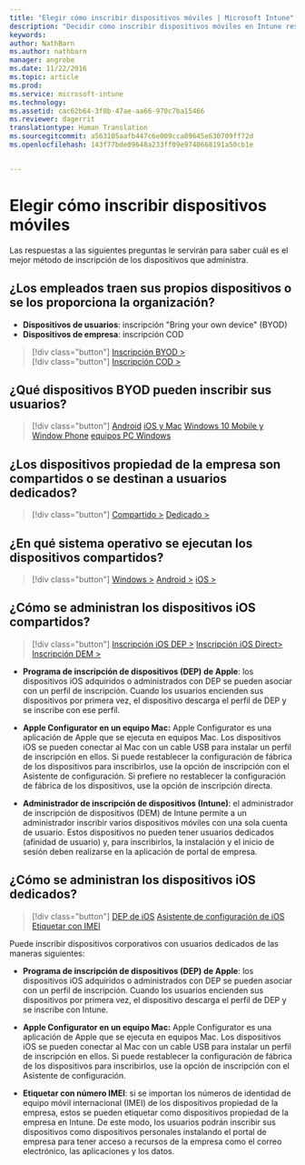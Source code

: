 ```yaml
---
title: "Elegir cómo inscribir dispositivos móviles | Microsoft Intune"
description: "Decidir cómo inscribir dispositivos móviles en Intune respondiendo a unas preguntas sencillas"
keywords: 
author: NathBarn
ms.author: nathbarn
manager: angrobe
ms.date: 11/22/2016
ms.topic: article
ms.prod: 
ms.service: microsoft-intune
ms.technology: 
ms.assetid: cac62b64-3f8b-47ae-aa66-970c7ba15466
ms.reviewer: dagerrit
translationtype: Human Translation
ms.sourcegitcommit: a563105aafb447c6e009cca09645e630709ff72d
ms.openlocfilehash: 143f77bde09648a233ff09e9740668191a50cb1e


---
```


# <a name="choose-how-to-enroll-mobile-devices"></a>Elegir cómo inscribir dispositivos móviles

Las respuestas a las siguientes preguntas le servirán para saber cuál es el mejor método de inscripción de los dispositivos que administra.

## <a name="do-employees-bring-their-own-devices-or-are-devices-provided-by-your-organization"></a>**¿Los empleados traen sus propios dispositivos o se los proporciona la organización?**

  - **Dispositivos de usuarios**: inscripción "Bring your own device" (BYOD)
  - **Dispositivos de empresa**: inscripción COD

> [!div class="button"]
[Inscripción BYOD >](#what-byod-devices-can-your-users-enroll)   
> [!div class="button"]
[Inscripción COD >](#are-your-company-owned-devices-shared-or-do-they-have-dedicated-users)

## <a name="what-byod-devices-can-your-users-enroll"></a>**¿Qué dispositivos BYOD pueden inscribir sus usuarios?**

> [!div class="button"]
[Android](/intune/deploy-use/set-up-android-management-with-microsoft-intune) [iOS y Mac](/intune/deploy-use/set-up-ios-and-mac-management-with-microsoft-intune) [Windows 10 Mobile y Window Phone](/intune/deploy-use/set-up-windows-phone-management-with-microsoft-intune) [equipos PC Windows](/intune/deploy-use/set-up-windows-device-management-with-microsoft-intune)

## <a name="are-your-company-owned-devices-shared-or-do-they-have-dedicated-users"></a>**¿Los dispositivos propiedad de la empresa son compartidos o se destinan a usuarios dedicados?**

> [!div class="button"]
[Compartido >](#what-operating-system-are-your-shared-devices-running)   [Dedicado >](#how-will-you-manage-dedicated-ios-devices)


## <a name="what-operating-system-are-your-shared-devices-running"></a>**¿En qué sistema operativo se ejecutan los dispositivos compartidos?**

> [!div class="button"]
[Windows >](/intune/deploy-use/enroll-corporate-owned-devices-with-the-device-enrollment-manager-in-microsoft-intune) [Android >](/intune/deploy-use/enroll-corporate-owned-devices-with-the-device-enrollment-manager-in-microsoft-intune) [iOS >](#how-will-you-manage-shared-ios-devices)

## <a name="how-will-you-manage-shared-ios-devices"></a>**¿Cómo se administran los dispositivos iOS compartidos?**

> [!div class="button"]
[Inscripción iOS DEP >](/intune/deploy-use/ios-device-enrollment-program-in-microsoft-intune) [Inscripción iOS Direct>](/intune/deploy-use/ios-direct-enrollment-in-microsoft-intune)  [Inscripción DEM >](/intune/deploy-use/enroll-corporate-owned-devices-with-the-device-enrollment-manager-in-microsoft-intune)

  - **Programa de inscripción de dispositivos (DEP) de Apple**: los dispositivos iOS adquiridos o administrados con DEP se pueden asociar con un perfil de inscripción. Cuando los usuarios encienden sus dispositivos por primera vez, el dispositivo descarga el perfil de DEP y se inscribe con ese perfil.

  - **Apple Configurator en un equipo Mac:** Apple Configurator es una aplicación de Apple que se ejecuta en equipos Mac. Los dispositivos iOS se pueden conectar al Mac con un cable USB para instalar un perfil de inscripción en ellos. Si puede restablecer la configuración de fábrica de los dispositivos para inscribirlos, use la opción de inscripción con el Asistente de configuración. Si prefiere no restablecer la configuración de fábrica de los dispositivos, use la opción de inscripción directa.

  - **Administrador de inscripción de dispositivos (Intune)**: el administrador de inscripción de dispositivos (DEM) de Intune permite a un administrador inscribir varios dispositivos móviles con una sola cuenta de usuario. Estos dispositivos no pueden tener usuarios dedicados (afinidad de usuario) y, para inscribirlos, la instalación y el inicio de sesión deben realizarse en la aplicación de portal de empresa.

## <a name="how-will-you-manage-dedicated-ios-devices"></a>**¿Cómo se administran los dispositivos iOS dedicados?**

> [!div class="button"]
[DEP de iOS](/intune/deploy-use/ios-device-enrollment-program-in-microsoft-intune) [Asistente de configuración de iOS](/intune/deploy-use/ios-setup-assistant-enrollment-in-microsoft-intune) [Etiquetar con IMEI](/intune/deploy-use/specify-corporate-owned-devices-with-international-mobile-equipment-identity-imei-numbers)

  Puede inscribir dispositivos corporativos con usuarios dedicados de las maneras siguientes:

  - **Programa de inscripción de dispositivos (DEP) de Apple**: los dispositivos iOS adquiridos o administrados con DEP se pueden asociar con un perfil de inscripción. Cuando los usuarios encienden sus dispositivos por primera vez, el dispositivo descarga el perfil de DEP y se inscribe con Intune.

  - **Apple Configurator en un equipo Mac:** Apple Configurator es una aplicación de Apple que se ejecuta en equipos Mac. Los dispositivos iOS se pueden conectar al Mac con un cable USB para instalar un perfil de inscripción en ellos. Si puede restablecer la configuración de fábrica de los dispositivos para inscribirlos, use la opción de inscripción con el Asistente de configuración.

  - **Etiquetar con número IMEI**: si se importan los números de identidad de equipo móvil internacional (IMEI) de los dispositivos propiedad de la empresa, estos se pueden etiquetar como dispositivos propiedad de la empresa en Intune. De este modo, los usuarios podrán inscribir sus dispositivos como dispositivos personales instalando el portal de empresa para tener acceso a recursos de la empresa como el correo electrónico, las aplicaciones y los datos.



<!--HONumber=Nov16_HO4-->


